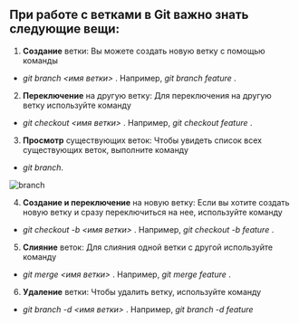 ## При работе с ветками в Git важно знать следующие вещи:

1. **Создание** ветки: Вы можете создать новую ветку с помощью команды
* _git branch <имя ветки>_
. Например,
_git branch feature_
.

2. **Переключение** на другую ветку: Для переключения на другую ветку используйте команду
* _git checkout <имя ветки>_
. Например,
_git checkout feature_
.

3. **Просмотр** существующих веток: Чтобы увидеть список всех существующих веток, выполните команду
* _git branch_.

![branch](image-6.png)

4. **Создание и переключение** на новую ветку: Если вы хотите создать новую ветку и сразу переключиться на нее, используйте команду
* _git checkout -b <имя ветки>_
. Например,
_git checkout -b feature_
.

5. **Слияние** веток: Для слияния одной ветки с другой используйте команду
* _git merge <имя ветки>_
. Например,
_git merge feature_
.

6. **Удаление** ветки: Чтобы удалить ветку, используйте команду
* _git branch -d <имя ветки>_
. Например,
_git branch -d feature_